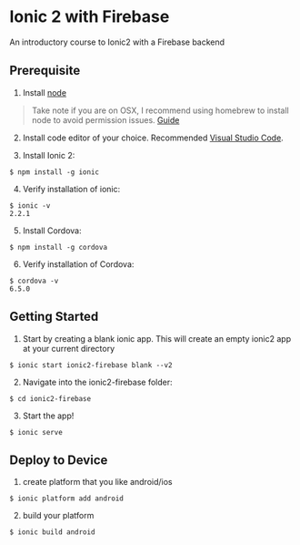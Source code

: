 # Ionic 2 with Firebase
An introductory course to Ionic2 with a Firebase backend

## Prerequisite
1. Install [node](https://nodejs.org/en/) 
> Take note if you are on OSX, I recommend using homebrew to install node to avoid permission issues. [Guide](https://changelog.com/posts/install-node-js-with-homebrew-on-os-x)

2. Install code editor of your choice. Recommended [Visual Studio Code](https://code.visualstudio.com/).

3. Install Ionic 2:

  ```
  $ npm install -g ionic
  ```
4. Verify installation of ionic:

  ```
  $ ionic -v
  2.2.1
  ```
5. Install Cordova:

  ```
  $ npm install -g cordova
  ```
6. Verify installation of Cordova:

  ```
  $ cordova -v
  6.5.0
  ```

## Getting Started
1. Start by creating a blank ionic app. This will create an empty ionic2 app at your current directory 

  ```
  $ ionic start ionic2-firebase blank --v2
  ```
2. Navigate into the ionic2-firebase folder:

  ```
  $ cd ionic2-firebase
  ```
3. Start the app!

  ```
  $ ionic serve
  ```
  
  ## Deploy to Device
  1. create platform that you like android/ios
  ```
  $ ionic platform add android
  ```
  2. build your platform
  ```
  $ ionic build android
  ```
